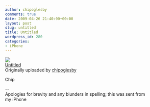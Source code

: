 ```yaml
---
author: chipoglesby
comments: true
date: 2009-04-26 21:40:00+00:00
layout: post
slug: untitled
title: Untitled
wordpress_id: 280
categories:
- iPhone
---
```


[![](http://farm4.static.flickr.com/3368/3477862058_73e0811aba.jpg)](http://www.flickr.com/photos/chipoglesby/3477862058/)  
[Untitled](http://www.flickr.com/photos/chipoglesby/3477862058/)  
Originally uploaded by [chipoglesby](http://www.flickr.com/people/chipoglesby/)

Chip  
  
--  
Apologies for brevity and any blunders in spelling; this was sent from  
my iPhone  

